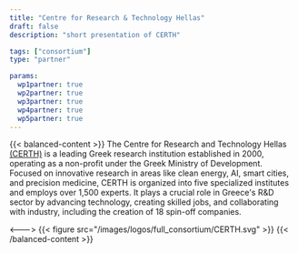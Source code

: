 ```yaml
---
title: "Centre for Research & Technology Hellas"
draft: false
description: "short presentation of CERTH"

tags: ["consortium"]
type: "partner" 

params:
  wp1partner: true
  wp2partner: true
  wp3partner: true
  wp4partner: true
  wp5partner: true
--- 
```

{{< balanced-content >}}
The Centre for Research and Technology Hellas [(CERTH)](https://www.certh.gr/root.en.aspx) is a leading Greek research institution established in 2000, operating as a non-profit under the Greek Ministry of Development. Focused on innovative research in areas like clean energy, AI, smart cities, and precision medicine, CERTH is organized into five specialized institutes and employs over 1,500 experts. It plays a crucial role in Greece's R&D sector by advancing technology, creating skilled jobs, and collaborating with industry, including the creation of 18 spin-off companies.

<--->
{{< figure src="/images/logos/full_consortium/CERTH.svg" >}}
{{< /balanced-content >}}

